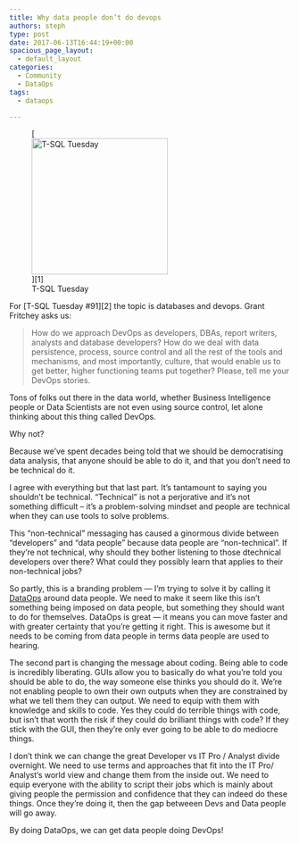 ```yaml
---
title: Why data people don’t do devops
authors: steph
type: post
date: 2017-06-13T16:44:19+00:00
spacious_page_layout:
  - default_layout
categories:
  - Community
  - DataOps
tags:
  - dataops

---
```

<figure style="width: 244px" class="wp-caption alignleft">[<img src="http://www.scarydba.com/wp-content/uploads/2017/05/tt_300_thumb_710BE775.jpg" width="244" height="244" alt="T-SQL Tuesday" class="size-full" />][1]<figcaption class="wp-caption-text">T-SQL Tuesday</figcaption></figure>For [T-SQL Tuesday #91][2] the topic is databases and devops. Grant Fritchey asks us:

> How do we approach DevOps as developers, DBAs, report writers, analysts and database developers? How do we deal with data persistence, process, source control and all the rest of the tools and mechanisms, and most importantly, culture, that would enable us to get better, higher functioning teams put together? Please, tell me your DevOps stories. 

Tons of folks out there in the data world, whether Business Intelligence people or Data Scientists are not even using source control, let alone thinking about this thing called DevOps.

Why not?

Because we&#8217;ve spent decades being told that we should be democratising data analysis, that anyone should be able to do it, and that you don&#8217;t need to be technical do it.

I agree with everything but that last part. It&#8217;s tantamount to saying you shouldn&#8217;t be technical. &#8220;Technical&#8221; is not a perjorative and it&#8217;s not something difficult &#8211; it&#8217;s a problem-solving mindset and people are technical when they can use tools to solve problems.

This &#8220;non-technical&#8221; messaging has caused a ginormous divide between &#8220;developers&#8221; and &#8220;data people&#8221; because data people are &#8220;non-technical&#8221;. If they&#8217;re not technical, why should they bother listening to those dtechnical developers over there? What could they possibly learn that applies to their non-technical jobs?

So partly, this is a branding problem &#8212; I&#8217;m trying to solve it by calling it [DataOps][3] around data people. We need to make it seem like this isn&#8217;t something being imposed on data people, but something they should want to do for themselves. DataOps is great &#8212; it means you can move faster and with greater certainty that you&#8217;re getting it right. This is awesome but it needs to be coming from data people in terms data people are used to hearing.

The second part is changing the message about coding. Being able to code is incredibly liberating. GUIs allow you to basically do what you&#8217;re told you should be able to do, the way someone else thinks you should do it. We&#8217;re not enabling people to own their own outputs when they are constrained by what we tell them they can output. We need to equip with them with knowledge and skills to code. Yes they could do terrible things with code, but isn&#8217;t that worth the risk if they could do brilliant things with code? If they stick with the GUI, then they&#8217;re only ever going to be able to do mediocre things.

I don&#8217;t think we can change the great Developer vs IT Pro / Analyst divide overnight. We need to use terms and approaches that fit into the IT Pro/ Analyst&#8217;s world view and change them from the inside out. We need to equip everyone with the ability to script their jobs which is mainly about giving people the permission and confidence that they can indeed do these things. Once they&#8217;re doing it, then the gap betweeen Devs and Data people will go away.

By doing DataOps, we can get data people doing DevOps!

 [1]: http://tsqltuesday.com/
 [2]: http://www.scarydba.com/2017/06/06/t-sql-tuesday-091-databases-devops/
 [3]: https://itsalocke.com/dataops-its-a-thing-honest/